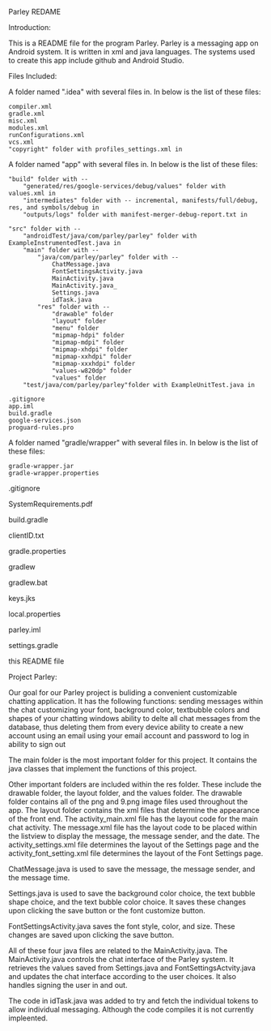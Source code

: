 Parley REDAME


Introduction:

This is a README file for the program Parley. Parley is a messaging app on Android system. It is written in xml and java languages. The systems used to create this app include github and Android Studio.




Files Included:

A folder named ".idea" with several files in. In below is the list of these files:

	compiler.xml
	gradle.xml
	misc.xml
	modules.xml
	runConfigurations.xml
	vcs.xml
	"copyright" folder with profiles_settings.xml in

A folder named "app" with several files in. In below is the list of these files:

	"build" folder with -- 
		"generated/res/google-services/debug/values" folder with values.xml in
		"intermediates" folder with -- incremental, manifests/full/debug, res, and symbols/debug in
		"outputs/logs" folder with manifest-merger-debug-report.txt in

	"src" folder with --
		"androidTest/java/com/parley/parley" folder with ExampleInstrumentedTest.java in
		"main" folder with --
			"java/com/parley/parley" folder with --
				ChatMessage.java
				FontSettingsActivity.java
				MainActivity.java
				MainActivity.java_
				Settings.java
				idTask.java
			"res" folder with --
				"drawable" folder
				"layout" folder
				"menu" folder
				"mipmap-hdpi" folder
				"mipmap-mdpi" folder
				"mipmap-xhdpi" folder
				"mipmap-xxhdpi" folder
				"mipmap-xxxhdpi" folder
				"values-w820dp" folder
				"values" folder
		"test/java/com/parley/parley"folder with ExampleUnitTest.java in

	.gitignore
	app.iml
	build.gradle
	google-services.json
	proguard-rules.pro
	
A folder named "gradle/wrapper" with several files in. In below is the list of these files:

	gradle-wrapper.jar
	gradle-wrapper.properties

.gitignore

SystemRequirements.pdf

build.gradle

clientID.txt

gradle.properties

gradlew

gradlew.bat

keys.jks

local.properties

parley.iml

settings.gradle

this README file


Project Parley:

Our goal for our Parley project is buliding a convenient customizable chatting application. It has the following functions:
	sending messages within the chat
	customizing your font, background color, textbubble colors and shapes of your chatting windows
	ability to delte all chat messages from the database, thus deleting them from every device
	ability to create a new account using an email
	using your email account and password to log in
	ability to sign out 

The main folder is the most important folder for this project. It contains the java classes that implement the functions of this project. 

Other important folders are included within the res folder. These include the drawable folder, the layout folder, and the values folder. The drawable folder contains all of the png and 9.png image files used throughout the app. The layout folder contains the xml files that determine the appearance of the front end. The activity_main.xml file has the layout code for the main chat activity. The message.xml file has the layout code to be placed within the listview to display the message, the message sender, and the date. The activity_settings.xml file determines the layout of the Settings page and the activity_font_setting.xml file determines the layout of the Font Settings page.

ChatMessage.java is used to save the message, the message sender, and the message time. 

Settings.java is used to save the background color choice, the text bubble shape choice, and the text bubble color choice. It saves these changes upon clicking the save button or the font customize button.

FontSettingsActivity.java saves the font style, color, and size. These changes are saved upon clicking the save button.

All of these four java files are related to the MainActivity.java. The MainActivity.java controls the chat interface of the Parley system. It retrieves the values saved from Settings.java and FontSettingsActvity.java and updates the chat interface according to the user choices. It also handles signing the user in and out.

The code in idTask.java was added to try and fetch the individual tokens to allow individual messaging. Although the code compiles it is not currently impleented.

